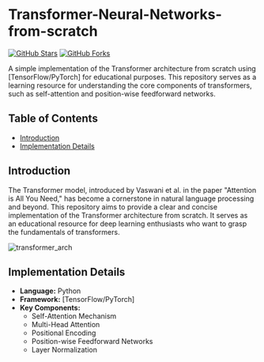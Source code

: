 # Transformer-Neural-Networks-from-scratch

[![GitHub Stars](https://img.shields.io/github/stars/sobit-nep/Transformer-Neural-Network-from-scratch.svg?style=flat&logo=github&colorB=blue&label=stars)](https://github.com/sobit-nep/Transformer-Neural-Network-from-scratch/stargazers)
[![GitHub Forks](https://img.shields.io/github/forks/sobit-nep/Transformer-Neural-Network-from-scratch.svg?style=flat&logo=github&colorB=blue&label=forks)](https://github.com/sobit-nep/Transformer-Neural-Network-from-scratch/network/members)

A simple implementation of the Transformer architecture from scratch using [TensorFlow/PyTorch] for educational purposes. This repository serves as a learning resource for understanding the core components of transformers, such as self-attention and position-wise feedforward networks.

## Table of Contents
- [Introduction](#introduction)
- [Implementation Details](#implementation-details)

## Introduction
The Transformer model, introduced by Vaswani et al. in the paper "Attention is All You Need," has become a cornerstone in natural language processing and beyond. This repository aims to provide a clear and concise implementation of the Transformer architecture from scratch. It serves as an educational resource for deep learning enthusiasts who want to grasp the fundamentals of transformers.

![transformer_arch](https://github.com/sobit-nep/Transformer-Neural-Network-from-scratch/assets/65544518/03fa9dee-b74f-40ae-90c2-d75b32810a88)


## Implementation Details
- **Language:** Python
- **Framework:** [TensorFlow/PyTorch]
- **Key Components:**
  - Self-Attention Mechanism
  - Multi-Head Attention 
  - Positional Encoding
  - Position-wise Feedforward Networks
  - Layer Normalization
  

